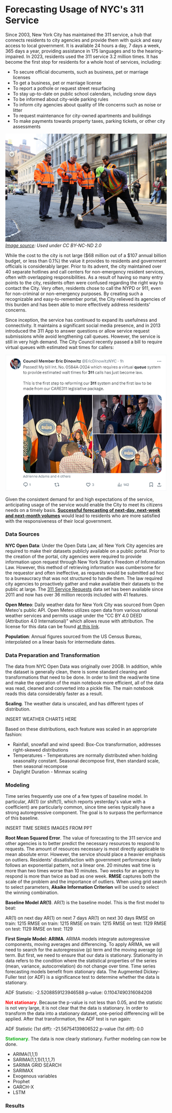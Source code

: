 # Forecasting Usage of NYC's 311 Service

Since 2003, New York City has maintained the 311 service, a hub that connects residents to city agencies and provide them with quick and easy access to local government.  It is available 24 hours a day, 7 days a week, 365 days a year, providing assistance in 175 languages and to the hearing-impaired.  In 2023, residents used the 311 service 3.2 million times.  It has become the first stop for residents for a whole host of services, including:

- To secure official documents, such as business, pet or marriage licenses
- To get a business, pet or marriage license
- To report a pothole or request street resurfacing
- To stay up-to-date on public school calendars, including snow days
- To be informed about city-wide parking rules
- To inform city agencies about quality of life concerns such as noise or litter
- To request maintenance for city-owned apartments and buildings
- To make payments towards property taxes, parking tickets, or other city assessments

![pothole](Images/potholes.jpg)
*[Image source](https://www.flickr.com/photos/nycstreets/25527414131): Used under CC BY-NC-ND 2.0*

While the cost to the city is not large ($68 million out of a $107 annual billion budget, or less than 0.1%) the value it provides to residents and government officials is considerably larger.  Prior to its advent, the city maintained over 40 separate hotlines and call centers for non-emergency resident services, often with overlapping responsibilities.  As a result of having so many entry points to the city, residents often were confused regarding the right way to contact the City.  Very often, residents chose to call the NYPD or 911, even for non-criminal or non-emergency purposes.  By creating such a recognizable and easy-to-remember portal, the City relieved its agencies of this burden and has been able to more effectively address residents' concerns.

Since inception, the service has continued to expand its usefulness and connectivity.  It maintains a significant social media presence, and in 2013 introduced the 311 App to answer questions or allow service request submissions while avoid lengthening call queues.  However, the service is still in very high demand.  The City Council recently passed a bill to require virtual queues with estimated wait times for callers:

![tweet](Images/NYC_Council_Tweet.png)

Given the consistent demand for and high expectations of the service, anticipating usage of the service would enable the City to meet its citizens needs on a timely basis.  <ins><b>Successful forecasting of next-day, next-week and next-month volumes</b></ins> would lead to residents who are more satisfied with the responsiveness of their local government.  

### Data Sources
**NYC Open Data**: Under the Open Data Law, all New York City agencies are required to make their datasets publicly available on a public portal.  Prior to the creation of the portal, city agencies were required to provide information upon request through New York State's Freedom of Information Law.  However, this method of retrieving information was cumbersome for the requestor and often ineffective, as requests would be submitted ad hoc to a bureaucracy that was not structured to handle them.  The law required city agencies to proactively gather and make available their datasets to the public at large.  The [311 Service Requests](https://data.cityofnewyork.us/Social-Services/311-Service-Requests-from-2010-to-Present/erm2-nwe9/about_data) data set has been available since 2011 and now has over 36 million records included with 41 features.

**Open Meteo**: Daily weather data for New York City was sourced from Open Meteo's public API.  Open Meteo utilizes open data from various national weather services and permits usage under the "CC BY 4.0 DEED (Attribution 4.0 International)" which allows reuse with attribution.  The license for this data can be found [at this link](https://open-meteo.com/en/license).

**Population**: Annual figures sourced from the US Census Bureau, interpolated on a linear basis for intermediate dates.

### Data Preparation and Transformation
The data from NYC Open Data was originally over 20GB.  In addition, while the dataset is generally clean, there is some standard cleaning and transformations that need to be done.  In order to limit the read/write time and make the operation of the main notebook more efficient, all of the data was read, cleaned and converted into a pickle file.  The main notebook reads this data considerably faster as a result.

**Scaling**.  The weather data is unscaled, and has different types of distribution.


INSERT WEATHER CHARTS HERE


Based on these distributions, each feature was scaled in an appropriate fashion:

* Rainfall, snowfall and wind speed: Box-Cox transformation, addresses right-skewed distributions
* Temperatures - Temperatures are normally distributed when holding seasonality constant. Seasonal decompose first, then standard scale, then seasonal recompose
* Daylight Duration - Minmax scaling

### Modeling
Time series frequently use one of a few types of baseline model.  In particular, AR(1) (or shift(1), which reports yesterday's value with a coefficient) are particularly common, since time series typically have a strong autoregressive component.  The goal is to surpass the performance of this baseline.

INSERT TIME SERIES IMAGES FROM PPT

**Root Mean Squared Error**.  The value of forecasting to the 311 service and other agencies is to better predict the necessary resources to respond to requests. The amount of resources necessary is most directly applicable to mean absolute error. However, the service should place a heavier emphasis on outliers. Residents' dissatisfaction with government performance likely follows an exponential pattern, not a linear one. 20 minutes wait time is more than two times worse than 10 minutes. Two weeks for an agency to respond is more than twice as bad as one week. **RMSE** captures both the scale of the problem and the importance of outliers. When using grid search to select parameters, **Akaike Information Criterion** will be used to select the winning combination.

**Baseline Model AR(1)**.  AR(1) is the baseline model.  This is the first model to beat:

AR(1) on next day         AR(1) on next 7 days          AR(1) on next 30 days
RMSE on train:  1215      RMSE on train:  1215          RMSE on train:  1215
RMSE on test:   1129      RMSE on test:   1129          RMSE on test:   1129

**First Simple Model: ARIMA**.  ARIMA models integrate autoregressive components, moving averages and differencing.  To apply ARIMA, we will need to search for the autoregressive (p) term and the moving average (q) term.  But first, we need to ensure that our data is stationary.  Stationarity in data refers to the condition where the statistical properties of the series (mean, variance, autocorrelation) do not change over time.  Time series forecasting models benefit from stationary data.  The Augmented Dickey-Fuller test (or ADF) is a significance test to determine whether the data is stationary.

ADF Statistic: -2.5208859123946588
p-value: 0.11047490316084208

<b><span style="color:red">Not stationary</span></b>. Because the p-value is not less than 0.05, and the statistic is not very large, it is not clear that the data is stationary.  In order to transform the data into a stationary dataset, one-period differencing will be applied.  After that transformation, the ADF test is run again:

ADF Statistic (1st diff): -21.56754139806522
p-value (1st diff): 0.0

<b><span style="color:#15B01A">Stationary</span></b>.  The data is now clearly stationary.  Further modeling can now be done.  

- ARIMA(1,1,1)
- SARIMA(1,1,1)(1,1,1,7)
- SARIMA GRID SEARCH
- SARIMAX
-   Exogenous variables
- Prophet
- GARCH-X
- LSTM


### Results


